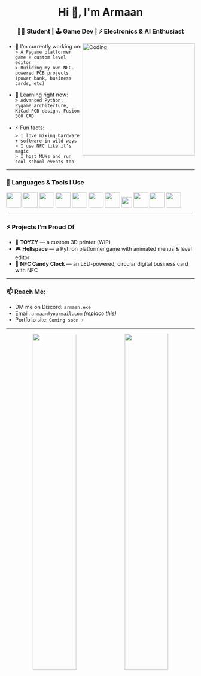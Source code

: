 <h1 align="center">Hi 👋, I'm Armaan</h1>
<h3 align="center">👨‍💻 Student | 🕹️ Game Dev | ⚡ Electronics & AI Enthusiast</h3>

<img align="right" alt="Coding" width="300" src="https://media.giphy.com/media/qgQUggAC3Pfv687qPC/giphy.gif">

- 🔭 I’m currently working on:  
  `> A Pygame platformer game + custom level editor`  
  `> Building my own NFC-powered PCB projects (power bank, business cards, etc)`

- 🌱 Learning right now:  
  `> Advanced Python, Pygame architecture, KiCad PCB design, Fusion 360 CAD`

- ⚡ Fun facts:  
  `> I love mixing hardware + software in wild ways`  
  `> I use NFC like it’s magic`  
  `> I host MUNs and run cool school events too`

---

### 🧰 Languages & Tools I Use

<p align="left">
  <img src="https://cdn.jsdelivr.net/gh/devicons/devicon/icons/python/python-original.svg" height="40"/>
  <img src="https://cdn.jsdelivr.net/gh/devicons/devicon/icons/html5/html5-original.svg" height="40"/>
  <img src="https://cdn.jsdelivr.net/gh/devicons/devicon/icons/css3/css3-original.svg" height="40"/>
  <img src="https://cdn.jsdelivr.net/gh/devicons/devicon/icons/javascript/javascript-original.svg" height="40"/>
  <img src="https://cdn.jsdelivr.net/gh/devicons/devicon/icons/java/java-original.svg" height="40"/>
  <img src="https://cdn.jsdelivr.net/gh/devicons/devicon/icons/arduino/arduino-original.svg" height="40"/>
  <img src="https://cdn.jsdelivr.net/gh/devicons/devicon/icons/kicad/kicad-original.svg" height="40"/>
  <img src="https://img.shields.io/badge/Fusion%20360-E73C00?style=for-the-badge&logo=autodesk&logoColor=white" height="28"/>
  <img src="https://cdn.jsdelivr.net/gh/devicons/devicon/icons/github/github-original.svg" height="40"/>
  <img src="https://cdn.jsdelivr.net/gh/devicons/devicon/icons/vscode/vscode-original.svg" height="40"/>
  <img src="https://cdn.jsdelivr.net/gh/devicons/devicon/icons/figma/figma-original.svg" height="40"/>
</p>

---

### ⚡ Projects I’m Proud Of
- 🔌 **TOYZY** — a custom 3D printer (WIP)
- 🎮 **Hellspace** — a Python platformer game with animated menus & level editor
- 📱 **NFC Candy Clock** — an LED-powered, circular digital business card with NFC

---

### 📫 Reach Me:
- DM me on Discord: `armaan.exe`
- Email: `armaan@yourmail.com` *(replace this)*
- Portfolio site: `Coming soon ⚡`

---

<p align="center">
  <img src="https://github-readme-stats.vercel.app/api?username=armaan-dev&show_icons=true&theme=radical&hide_border=true" width="48%" />
  <img src="https://github-readme-stats.vercel.app/api/top-langs/?username=armaan-dev&layout=compact&theme=radical&hide_border=true" width="48%" />
</p>
